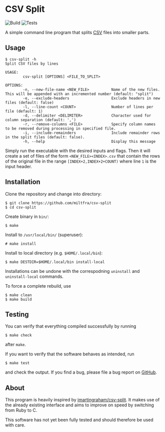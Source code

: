 # CSV Split
![Build](https://github.com/MiltFra/csv-split/workflows/Build/badge.svg)
![Tests](https://github.com/MiltFra/csv-split/workflows/Tests/badge.svg)

A simple command line program that splits [CSV](https://en.wikipedia.org/wiki/Comma-separated_values) files into smaller parts.

## Usage

```
$ csv-split -h
Split CSV files by lines

USAGE:
        csv-split [OPTIONS] <FILE_TO_SPLIT>

OPTIONS:
        -n, --new-file-name <NEW_FILE>          Name of the new files. This will be appended with an incremented number (default: "split")
        -e, --exclude-headers                   Exclude headers in new files (default: false)
        -l, --line-count <COUNT>                Number of lines per file (default: 1)
        -d, --delimiter <DELIMITER>             Character used for column separation (default: ',')
        -r, --remove-columns <FILE>             Specify column names to be removed during processing in specified file.
        -i, --include-remainders                Include remainder rows in the split files (default: false).
        -h, --help                              Display this message
```

Simply run the executable with the desired inputs and flags.
Then it will create a set of files of the form `<NEW_FILE><INDEX>.csv` that contain the 
rows of the original file in the range `[INDEX+2,INDEX+2+COUNT)` where line `1` is the input header. 

## Installation

Clone the repository and change into directory:

```
$ git clone https://github.com/miltfra/csv-split
$ cd csv-split
```

Create binary in `bin/`:

```
$ make
```

Install to `/usr/local/bin/` (superuser):

```
# make install
```

Install to local directory (e.g. `$HOME/.local/bin`):

```
$ make DESTDIR=$HOME/.local/bin install-local
```

Installations can be undone with the correspodning `uninstall` and `uninstall-local` commands.

To force a complete rebuild, use

```
$ make clean
$ make build
```

## Testing 

You can verify that everything compiled successfully by running

```
$ make check
``` 

after `make`.

If you want to verify that the software behaves as intended, run

```
$ make test
```

and check the output. If you find a bug, please file a bug report on [GitHub](https://github.com/miltfra/csv-split).

## About 

This program is heavily inspired by [imartingraham/csv-split](https://github.com/imartingraham/csv-split). 
It makes use of the already existing interface and aims to improve on speed by switching from Ruby to C.

This software has not yet been fully tested and should therefore be used with care.
